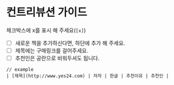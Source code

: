 # 컨트리뷰션 가이드

체크박스에 x를 표시 해 주세요(`[x]`)
- [ ] 새로운 책을 추가하신다면, 하단에 추가 해 주세요.
- [ ] 제목에는 구매링크를 걸어주세요.
- [ ] 추천인은 공란으로 비워두셔도 됩니다.

```
// example
| [제목](http://www.yes24.com) | 저자 | 한글 | 추천이유 | 추천인 |
```
